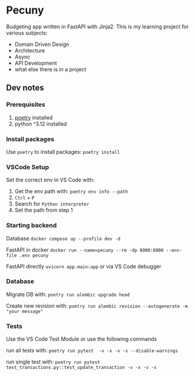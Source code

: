 # Pecuny
Budgeting app written in FastAPI with Jinja2. 
This is my learning project for various subjects:

- Domain Driven Design
- Architecture
- Async
- API Development
- what else there is in a project

## Dev notes

### Prerequisites

1. [poetry](https://python-poetry.org/docs/) installed
2. python ^3.12 installed

### Install packages

Use `poetry` to install packages: `poetry install`

### VSCode Setup

Set the correct env in VS Code with: 

1. Get the env path with: `poetry env info --path`
2. `Ctrl` + `P`
2. Search for `Python interpreter`
3. Set the path from step 1

### Starting backend 

Database
`docker compose up --profile dev -d `

FastAPI in docker
`docker run --name=pecuny --rm -dp 8000:8000 --env-file .env pecuny`

FastAPI directly
`uvicorn app.main:app` or via VS Code debugger

### Database

Migrate DB with:
`poetry run alembic upgrade head`

Create new revision with:
`poetry run alembic revision --autogenerate -m "your message"`

### Tests

Use the VS Code Test Module or use the following commands

run all tests with:
`poetry run pytest  -v -x -v -s --disable-warnings`

run single test with:
`poetry run pytest test_transactions.py::test_update_transaction -v -x -v -s`

